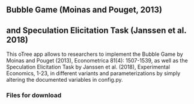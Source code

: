 ## Bubble Game (Moinas and Pouget, 2013) 
## and Speculation Elicitation Task (Janssen et al. 2018)

This oTree app allows to researchers to implement the Bubble Game by Moinas and Pouget (2013), Econometrica 81(4): 1507-1539, as well as the Speculation Elicitation Task by Janssen et al. (2018), Experimental Economics, 1-23, in different variants and parameterizations by simply altering the documented variables in config.py.

### Files for download
